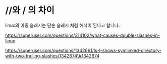 # //와 / 의 차이

 linux의 이중 슬래시는 단순 슬래시 처럼 해석이 된다고 합니다.

https://superuser.com/questions/314102/what-causes-double-slashes-in-linux

https://superuser.com/questions/1342661/ls-l-shows-symlinked-directory-with-two-trailing-slashes/1342674\#1342674

